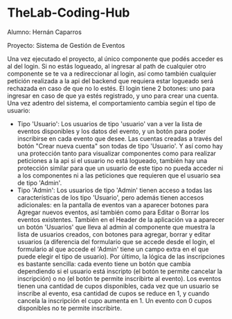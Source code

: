 # TheLab-Coding-Hub

Alumno: Hernán Caparros

Proyecto: Sistema de Gestión de Eventos

Una vez ejecutado el proyecto, al único componente que podés acceder es al del login. Si no estás logueado, al ingresar al path de cualquier otro componente se te va a redireccionar al login, así como también cualquier petición realizada a la api del backend que requiera estar logueado será rechazada en caso de que no lo estés.
El login tiene 2 botones: uno para ingresar en caso de que ya estés registrado, y uno para crear una cuenta. Una vez adentro del sistema, el comportamiento cambia según el tipo de usuario:
- Tipo 'Usuario': Los usuarios de tipo 'usuario' van a ver la lista de eventos disponibles y los datos del evento, y un botón para poder inscribirse en cada evento que desee. Las cuentas creadas a través del botón "Crear nueva cuenta" son todas de tipo 'Usuario'. Y así como hay una protección tanto para visualizar componentes como para realizar peticiones a la api si el usuario no está logueado, también hay una protección similar para que un usuario de este tipo no pueda acceder ni a los componentes ni a las peticiones que requieren que el usuario sea de tipo 'Admin'. 
- Tipo 'Admin':  Los usuarios de tipo 'Admin' tienen acceso a todas las características de los tipo 'Usuario', pero además tienen accesos adicionales: en la pantalla de eventos van a aparecer botones para Agregar nuevos eventos, así también como para Editar o Borrar los eventos existentes. También en el Header de la aplicación va a aparecer un botón 'Usuarios' que lleva al admin al componente que muestra la lista de usuarios creados, con botones para agregar, borrar y editar usuarios (a diferencia del formulario que se accede desde el login, el formulario al que accede el 'Admin' tiene un campo extra en el que puede elegir el tipo de usuario).
Por último, la lógica de las inscripciones es bastante sencilla: cada evento tiene un botón que cambia dependiendo si el usuario está inscripto (el botón te permite cancelar la inscripción) o no (el botón te permite inscribirte al evento). Los eventos tienen una cantidad de cupos disponibles, cada vez que un usuario se inscribe al evento, esa cantidad de cupos se reduce en 1, y cuando cancela la inscripción el cupo aumenta en 1. Un evento con 0 cupos disponibles no te permite inscribirte.
